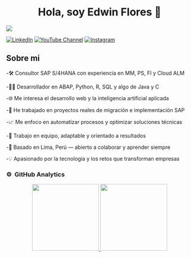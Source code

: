 <div align="center">
<h1 align="center">Hola, soy Edwin Flores 👋</h1>
</div>
<img src="[https://i.imgur.com/weNbhGZ.png](https://imgur.com/a/F7KyfNu](https://i.imgur.com/C8Feeh8.png](https://imgur.com/a/mlxXgED)">

[![LinkedIn](https://img.shields.io/badge/LinkedIn-0077B5?style=social&logo=linkedin)](https://www.linkedin.com/in/edwinflores19/)
[![YouTube Channel](https://img.shields.io/badge/YouTube-FF0000?style=social&logo=youtube)](https://www.youtube.com/@edwinfloressanchez3818)
[![Instagram](https://img.shields.io/badge/Instagram-E4405F?style=social&logo=instagram)](https://www.instagram.com/edwinflores_19/)

## Sobre mi

-🛠 Consultor SAP S/4HANA con experiencia en MM, PS, FI y Cloud ALM

-👨‍💻 Desarrollador en ABAP, Python, R, SQL y algo de Java y C

-🌐 Me interesa el desarrollo web y la inteligencia artificial aplicada

-🚀 He trabajado en proyectos reales de migración e implementación SAP

-📈 Me enfoco en automatizar procesos y optimizar soluciones técnicas

-🤝 Trabajo en equipo, adaptable y orientado a resultados

-📍 Basado en Lima, Perú — abierto a colaborar y aprender siempre

-💡 Apasionado por la tecnología y los retos que transforman empresas
<br>

### ⚙️  GitHub Analytics

<p align="center">
<a href="https://github.com/EdwinFlores19">
  <img height="180em" src="https://github-readme-stats-eight-theta.vercel.app/api?username=EdwinFlores19&show_icons=true&theme=algolia&include_all_commits=true&count_private=true"/>
  <img height="180em" src="https://github-readme-stats-eight-theta.vercel.app/api/top-langs/?username=EdwinFlores19&layout=compact&langs_count=8&theme=algolia"/>
</a>
</p>
